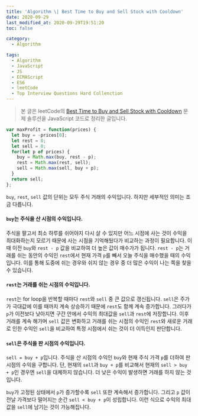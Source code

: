 ```yaml
---
title: 'Algorithm \| Best Time to Buy and Sell Stock with Cooldown'
date: 2020-09-29
last_modified_at: 2020-09-29T19:51:20
toc: false

category:
  - Algorithm

tags:
  - Algorithm
  - JavaScript
  - JS
  - ECMAScript
  - ES6
  - leetCode
  - Top Interview Questions Hard Collenction
---
```


> 본 글은 leetCode의 [Best Time to Buy and Sell Stock with Cooldown](https://leetcode.com/problems/best-time-to-buy-and-sell-stock-with-cooldown/) 문제 솔루션을 JavaScript 코드로 정리한 글입니다.

```js
var maxProfit = function(prices) {
  let buy = -prices[0];
  let rest = 0;
  let sell = 0;
  for(let p of prices) {
    buy = Math.max(buy, rest - p);
    rest = Math.max(rest, sell);
    sell = Math.max(sell, buy + p);
  }
  return sell;
};
```

`buy`, `rest`, `sell` 값의 단위는 모두 주식 거래의 수익입니다. 하지만 세부적인 의미는 조금 다릅니다.

#### `buy`는 주식을 산 시점의 수익입니다.
주식을 팔고서 최소 하루를 쉬어야지 다시 살 수 있지만 어느 시점에 사는 것이 수익을 최대화하는지 모르기 때문에 사는 시점을 기억해뒀다가 비교하는 과정이 필요합니다.
이때 이전 `buy`와 `rest - p` 값을 비교하여 더 높은 값이 매수가가 됩니다.
`rest - p`는 거래를 쉬는 동안의 수익인 `rest`에서 현재 가격 `p`를 빼서 오늘 주식을 매수했을 때의 수익입니다.
이를 통해 도중에 쉬는 경우와 쉬지 않는 경우 중 더 많은 수익이 나는 쪽을 찾을 수 있습니다.

#### `rest`는 거래를 쉬는 시점의 수익입니다.
`rest`는 for loop을 반복할 때마다 `rest`와 `sell` 중 큰 값으로 갱신됩니다.
`sell`은 주가가 극대값에 이를 때까지 계속 상승하기 때문에 `rest`도 함께 계속 증가합니다.
그러다가 `p`가 이전보다 낮아지면 구간 안에서 수익의 최대값을 `sell`과 `rest`에 저장합니다.
이후 거래를 계속 해가며 `sell` 값은 변화하고 거래를 쉬는 시점의 수익인 `rest`와 새로운 거래로 인한 수익인 `sell`을 비교하여 특정 시점에서 쉬는 것이 더 이득인지 판단합니다.


#### `sell`은 주식을 판 시점의 수익입니다.
`sell = buy + p`입니다.
주식을 산 시점의 수익인 `buy`와 현재 주식 가격 `p`를 더하여 판 시점의 수익을 구합니다.
단, 현재의 `sell`과 `buy + p`를 비교해서 현재의 `sell > buy + p`인 경우엔 `sell`을 대체하지 않습니다.
더 낮은 수익이 발생하면 거래를 하지 않는 것입니다. 

`buy`가 고정된 상태에서 `p`가 증가할수록 `sell` 또한 계속해서 증가합니다.
그리고 `p` 값이 전날 가격보다 떨어지는 순간 `sell < buy + p`이 성립합니다.
이런 식으로 수익의 최대값을 `sell`에 남기는 것이 가능해집니다.